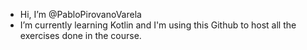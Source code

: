 - Hi, I’m @PabloPirovanoVarela
- I’m currently learning Kotlin and I'm using this Github to host all the exercises done in the course.

<!---
PabloPirovanoVarela/PabloPirovanoVarela is a ✨ special ✨ repository because its `README.md` (this file) appears on your GitHub profile.
You can click the Preview link to take a look at your changes.
--->
